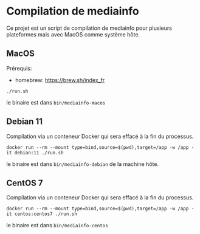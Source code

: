 # Compilation de mediainfo

Ce projet est un script de compilation de mediainfo pour plusieurs plateformes mais avec MacOS comme système hôte.

## MacOS

Prérequis:

* homebrew: https://brew.sh/index_fr

```
./run.sh
```

le binaire est dans `bin/mediainfo-macos`

## Debian 11

Compilation via un conteneur Docker qui sera effacé à la fin du processus.

```
docker run --rm --mount type=bind,source=$(pwd),target=/app -w /app -it debian:11 ./run.sh
```

le binaire est dans `bin/mediainfo-debian` de la machine hôte.

## CentOS 7

Compilation via un conteneur Docker qui sera effacé à la fin du processus.

```
docker run --rm --mount type=bind,source=$(pwd),target=/app -w /app -it centos:centos7 ./run.sh
```

le binaire est dans `bin/mediainfo-centos`
